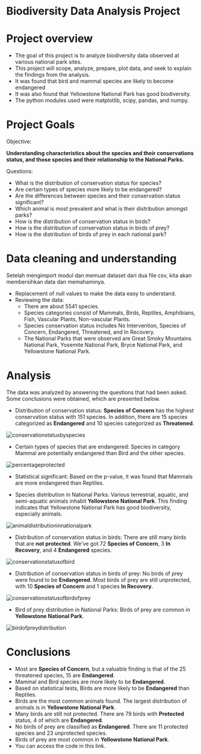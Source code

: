 # Biodiversity Data Analysis Project

# Project overview
* The goal of this project is to analyze biodiversity data observed at various national park sites.
* This project will scope, analyze, prepare, plot data, and seek to explain the findings from the analysis.
* It was found that bird and mammal species are likely to become endangered
* It was also found that Yellowstone National Park has good biodiversity.
* The python modules used were matplotlib, scipy, pandas, and numpy.

# Project Goals
Objective:

**Understanding characteristics about the species and their conservations status, and those species and their relationship to the National Parks.**

Questions:
* What is the distribution of conservation status for species?
* Are certain types of species more likely to be endangered?
* Are the differences between species and their conservation status significant?
* Which animal is most prevalent and what is their distribution amongst parks?
* How is the distribution of conservation status in birds?
* How is the distribution of conservation status in birds of prey?
* How is the distribution of birds of prey in each national park?

# Data cleaning and understanding
Setelah mengimport modul dan memuat dataset dari dua file csv, kita akan membersihkan data dan memahaminya.
* Replacement of null values to make the data easy to understand.
* Reviewing the data:
    * There are about 5541 species.
    * Species categories consist of Mammals, Birds, Reptiles, Amphibians, Fish, Vascular Plants, Non-vascular Plants.
    * Species conservation status includes No Intervention, Species of Concern, Endangered, Threatened, and In Recovery.
    * The National Parks that were observed are Great Smoky Mountains National Park, Yosemite National Park, Bryce National Park, and Yellowstone National Park.

# Analysis
The data was analyzed by answering the questions that had been asked. Some conclusions were obtained, which are presented below.

* Distribution of conservation status: **Species of Concern** has the highest conservation status with 151 species. In addition, there are 15 species categorized as **Endangered** and 10 species categorized as **Threatened**.
  
![conservationstatusbyspecies](https://github.com/al1fandi/Biodiversity_Project/blob/main/images/Conservation%20Status%20by%20Species-Nointervention.png?raw=true)


* Certain types of species that are endangered: Species in category Mammal are potentially endangered than Bird and the other species.

![percentageprotected](https://github.com/al1fandi/Biodiversity_Project/blob/main/images/Percentage%20of%20Protected%20Species.png?raw=true)


* Statistical significant: Based on the p-value, it was found that Mammals are more endangered than Reptiles.   


* Species distribution in National Parks: Various terrestrial, aquatic, and semi-aquatic animals inhabit **Yellowstone National Park**. This finding indicates that Yellowstone National Park has good biodiversity, especially animals.

![animaldistributioninnationalpark](https://github.com/al1fandi/Biodiversity_Project/blob/main/images/Animal%20Species%20Distribution%20in%20National%20Park2.png?raw=true) 

* Distribution of conservation status in birds: There are still many birds that are **not protected**. We've got 72 **Species of Concern**, 3 **In Recovery**, and 4 **Endangered** species.
  
![conservationstatusofbird](https://github.com/al1fandi/Biodiversity_Project/blob/main/images/Distribution%20of%20Conservation%20Status%20in%20Birds.png?raw=true)
  
* Distribution of conservation status in birds of prey: No birds of prey were found to be **Endangered**. Most birds of prey are still unprotected, with 10 **Species of Concern** and 1 species **In Recovery**.

![conservationstatusofbirdofprey](https://github.com/al1fandi/Biodiversity_Project/blob/main/images/Distribution%20of%20Conservation%20Status%20in%20Birds%20of%20Prey.png?raw=true)

* Bird of prey distribution in National Parks: Birds of prey are common in **Yellowstone National Park**.

![birdofpreydistribution](https://github.com/al1fandi/Biodiversity_Project/blob/main/images/Bird%20of%20Prey%20Distribution%20in%20National%20Park.png?raw=true)


# Conclusions
* Most are **Species of Concern**, but a valuable finding is that of the 25 threatened species, 15 are **Endangered**.
* Mammal and Bird species are more likely to be **Endangered**.
* Based on statistical tests, Birds are more likely to be **Endangered** than Reptiles.
* Birds are the most common animals found. The largest distribution of animals is in **Yellowstone National Park**.
* Many birds are still not protected. There are 79 birds with **Protected** status, 4 of which are **Endangered**.
* No birds of prey are classified as **Endangered**. There are 11 protected species and 23 unprotected species.
* Birds of prey are most common in **Yellowstone National Park**.
* You can access the code in this link.
